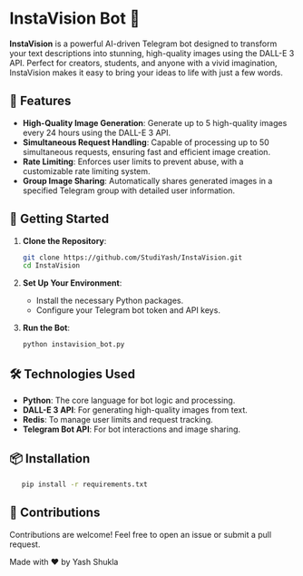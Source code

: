 # InstaVision Bot 🎨

**InstaVision** is a powerful AI-driven Telegram bot designed to transform your text descriptions into stunning, high-quality images using the DALL-E 3 API. Perfect for creators, students, and anyone with a vivid imagination, InstaVision makes it easy to bring your ideas to life with just a few words.

## 🌟 Features

- **High-Quality Image Generation**: Generate up to 5 high-quality images every 24 hours using the DALL-E 3 API.
- **Simultaneous Request Handling**: Capable of processing up to 50 simultaneous requests, ensuring fast and efficient image creation.
- **Rate Limiting**: Enforces user limits to prevent abuse, with a customizable rate limiting system.
- **Group Image Sharing**: Automatically shares generated images in a specified Telegram group with detailed user information.

## 🚀 Getting Started

1. **Clone the Repository**:
    ```bash
    git clone https://github.com/StudiYash/InstaVision.git
    cd InstaVision
    ```

2. **Set Up Your Environment**:
   - Install the necessary Python packages.
   - Configure your Telegram bot token and API keys.

3. **Run the Bot**:
   ```bash
   python instavision_bot.py

## 🛠️ Technologies Used

- **Python**: The core language for bot logic and processing.
- **DALL-E 3 API**: For generating high-quality images from text.
- **Redis**: To manage user limits and request tracking.
- **Telegram Bot API**: For bot interactions and image sharing.

## 📦 Installation
```bash
   pip install -r requirements.txt
```

## 🎉 Contributions
Contributions are welcome! Feel free to open an issue or submit a pull request.

Made with ❤️ by Yash Shukla
